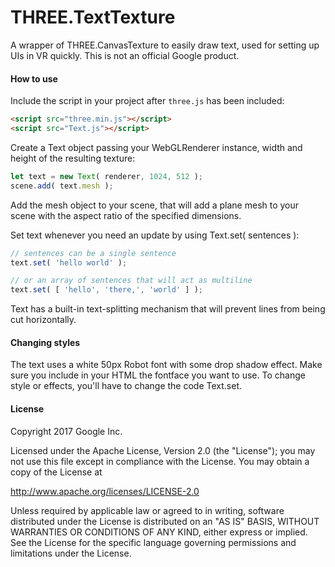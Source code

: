 # THREE.TextTexture

A wrapper of THREE.CanvasTexture to easily draw text, used for setting up UIs in VR quickly.
This is not an official Google product.

#### How to use ####
Include the script in your project after `three.js` has been included:
```html
<script src="three.min.js"></script>
<script src="Text.js"></script>
```
Create a Text object passing your WebGLRenderer instance, width and height of the resulting texture:
```js
let text = new Text( renderer, 1024, 512 );
scene.add( text.mesh );
```
Add the mesh object to your scene, that will add a plane mesh to your scene with the aspect ratio of the specified dimensions.

Set text whenever you need an update by using Text.set( sentences ):
```js
// sentences can be a single sentence
text.set( 'hello world' );

// or an array of sentences that will act as multiline
text.set( [ 'hello', 'there,', 'world' ] );
```
Text has a built-in text-splitting mechanism that will prevent lines from being cut horizontally.
#### Changing styles ####
The text uses a white 50px Robot font with some drop shadow effect. Make sure you include in your HTML the fontface you want to use.
To change style or effects, you'll have to change the code Text.set.
#### License ####

Copyright 2017 Google Inc.

Licensed under the Apache License, Version 2.0 (the "License"); you may not use this file except in compliance with the License. You may obtain a copy of the License at

http://www.apache.org/licenses/LICENSE-2.0

Unless required by applicable law or agreed to in writing, software distributed under the License is distributed on an "AS IS" BASIS, WITHOUT WARRANTIES OR CONDITIONS OF ANY KIND, either express or implied. See the License for the specific language governing permissions and limitations under the License.

